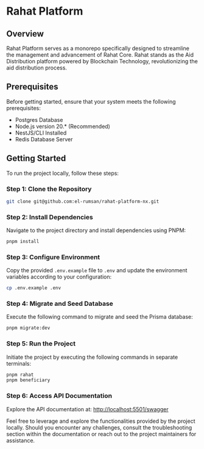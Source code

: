 # Rahat Platform

## Overview 

Rahat Platform serves as a monorepo specifically designed to streamline the management and advancement of Rahat Core. Rahat stands as the Aid Distribution platform powered by Blockchain Technology, revolutionizing the aid distribution process.

## Prerequisites

Before getting started, ensure that your system meets the following prerequisites:

- Postgres Database
- Node.js version 20.\* (Recommended)
- NestJS/CLI Installed
- Redis Database Server

## Getting Started

To run the project locally, follow these steps:

### Step 1: Clone the Repository

```bash
git clone git@github.com:el-rumsan/rahat-platform-nx.git
```

### Step 2: Install Dependencies

Navigate to the project directory and install dependencies using PNPM:

```bash
pnpm install
```

### Step 3: Configure Environment

Copy the provided `.env.example` file to `.env` and update the environment variables according to your configuration:

```bash
cp .env.example .env
```

### Step 4: Migrate and Seed Database

Execute the following command to migrate and seed the Prisma database:

```bash
pnpm migrate:dev
```

### Step 5: Run the Project

Initiate the project by executing the following commands in separate terminals:

```bash
pnpm rahat
pnpm beneficiary
```

### Step 6: Access API Documentation

Explore the API documentation at: [http://localhost:5501/swagger](http://localhost:5501/swagger)

Feel free to leverage and explore the functionalities provided by the project locally. Should you encounter any challenges, consult the troubleshooting section within the documentation or reach out to the project maintainers for assistance.
